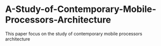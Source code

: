 A-Study-of-Contemporary-Mobile-Processors-Architecture
======================================================

This paper focus on the study of contemporary mobile processors architecture
